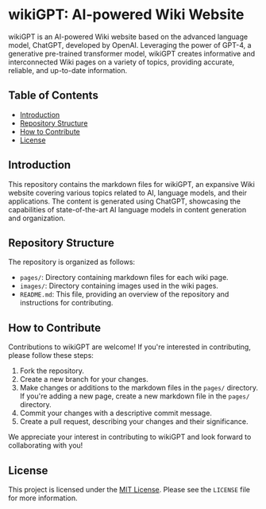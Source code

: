 # wikiGPT: AI-powered Wiki Website

wikiGPT is an AI-powered Wiki website based on the advanced language model, ChatGPT, developed by OpenAI. Leveraging the power of GPT-4, a generative pre-trained transformer model, wikiGPT creates informative and interconnected Wiki pages on a variety of topics, providing accurate, reliable, and up-to-date information.

## Table of Contents

- [Introduction](#introduction)
- [Repository Structure](#repository-structure)
- [How to Contribute](#how-to-contribute)
- [License](#license)

## Introduction

This repository contains the markdown files for wikiGPT, an expansive Wiki website covering various topics related to AI, language models, and their applications. The content is generated using ChatGPT, showcasing the capabilities of state-of-the-art AI language models in content generation and organization.

## Repository Structure

The repository is organized as follows:

- `pages/`: Directory containing markdown files for each wiki page.
- `images/`: Directory containing images used in the wiki pages.
- `README.md`: This file, providing an overview of the repository and instructions for contributing.

## How to Contribute

Contributions to wikiGPT are welcome! If you're interested in contributing, please follow these steps:

1. Fork the repository.
2. Create a new branch for your changes.
3. Make changes or additions to the markdown files in the `pages/` directory. If you're adding a new page, create a new markdown file in the `pages/` directory.
4. Commit your changes with a descriptive commit message.
5. Create a pull request, describing your changes and their significance.

We appreciate your interest in contributing to wikiGPT and look forward to collaborating with you!

## License

This project is licensed under the [MIT License](https://opensource.org/licenses/MIT). Please see the `LICENSE` file for more information.

